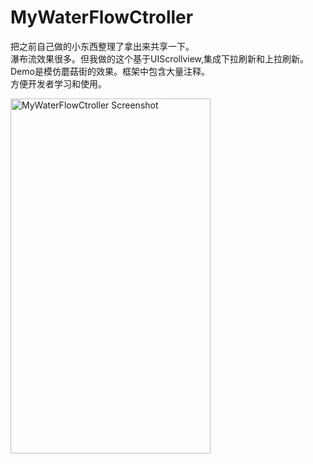 # MyWaterFlowCtroller
把之前自己做的小东西整理了拿出来共享一下。  
瀑布流效果很多。但我做的这个基于UIScrollview,集成下拉刷新和上拉刷新。Demo是模仿蘑菇街的效果。框架中包含大量注释。</br>
方便开发者学习和使用。</br>

<img src="https://github.com/NengQuan/MyWaterFlowCtroller/blob/master/NQWaterFlowController/MyWaterFlow.gif" alt="MyWaterFlowCtroller Screenshot" width="320" height="568" />

